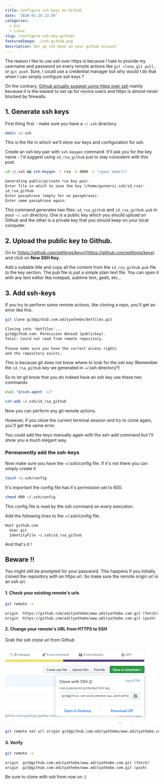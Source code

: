 ```yaml
---
title: Configure ssh keys on Github
date: '2020-01-24 23:30'
categories:
  - Git
  - Linux
slug: /configure-ssh-key-github/
featuredImage: ./ssh-github.png
description: Set up ssh keys on your github account
---
```


The reason I like to use ssh over https is because I hate to provide my username and password on every remote actions like `git clone`, `git pull`, or `git push`. Sure, I could use a credential manager but why would I do that when I can simply configure ssh keys ?

On the contrary, [Github actually suggest using https over ssh](https://help.github.com/en/github/using-git/which-remote-url-should-i-use) mainly because it is the easiest to set up for novice users and https is almost never blocked by firewalls.

## 1. Generate ssh keys

First thing first - make sure you have a `~/.ssh` directory.

```sh
mkdir ~/.ssh
```

This is the file in which we'll store our keys and configuration for ssh.

Create an ssh key pair with `ssh-keygen` command. It'll ask you for the key name - I'd suggest using `id_rsa_github` just to stay consistent with this post.

```sh
cd ~/.ssh && ssh-keygen -t rsa -b 4096 -C "<your_email>"
```

```output
Generating public/private rsa key pair.
Enter file in which to save the key (/home/gunners/.ssh/id_rsa): id_rsa_github
Enter passphrase (empty for no passphrase):
Enter same passphrase again:
```

This command generates two files: `id_rsa_github` and `id_rsa_github.pub` in your `~/.ssh` directory. One is a public key which you should upload on Github and the other is a private key that you should keep on your local computer.

## 2. Upload the public key to Github.

Go to [https://github.com/settings/keys](https://github.com/settings/keys) and click on **New SSH Key**.

Add a suitable title and copy all the content from the `id_rsa_github.pub` file to the key section. The pub file is just a simple plain text file. You can open it with any text editor like notepad, sublime text, gedit, etc...

## 3. Add ssh-keys

If you try to perform some remote actions, like cloning a repo, you'll get an error like this.

```sh
git clone git@github.com:adityathebe/dotfiles.git
```

```output
Cloning into 'dotfiles'...
git@github.com: Permission denied (publickey).
fatal: Could not read from remote repository.

Please make sure you have the correct access rights
and the repository exists.
```

This is because git does not know where to look for the ssh key (Remember the `id_rsa_github` key we generated in ~/.ssh directory?)

So to let git know that you do indeed have an ssh key use these two commands

```sh
eval "$(ssh-agent -s)"
```

```sh
ssh-add ~/.ssh/id_rsa_github
```

Now you can perform any git remote actions.

However, if you close the current terminal session and try to clone again, you'll get the same error.

You could add the keys manually again with the ssh-add command but I'll show you a much elegant way.

### Permanently add the ssh-keys

Now make sure you have the ~/.ssh/config file. If it's not there you can simply create it

```sh
touch ~/.ssh/config
```

It's important the config file has it's permission set to 600.

```sh
chmod 600 ~/.ssh/config
```

This config file is read by the ssh command on every execution.

Add the following lines to the ~/.ssh/config file.

```
Host github.com
  User git
  IdentityFile ~/.ssh/id_rsa_github
```

And that's it !

## Beware !!

You might still be prompted for your password. This happens if you initially cloned the repository with an https url. So make sure the remote origin url is an ssh url.

#### 1. Check your existing remote's urls

```sh
git remote -v
```

```output
origin  https://github.com/adityathebe/www.adityathebe.com.git (fetch)
origin  https://github.com/adityathebe/www.adityathebe.com.git (push)
```

#### 2. Change your remote's URL from HTTPS to SSH

Grab the ssh clone url from Github

![](./github-clone-with-ssh.png)

```sh
git remote set-url origin git@github.com:adityathebe/www.adityathebe.com.git
```

#### 3. Verify

```sh
git remote -v
```

```output
origin  git@github.com:adityathebe/www.adityathebe.com.git (fetch)
origin  git@github.com:adityathebe/www.adityathebe.com.git (push)
```

Be sure to clone with ssh from now on :)
